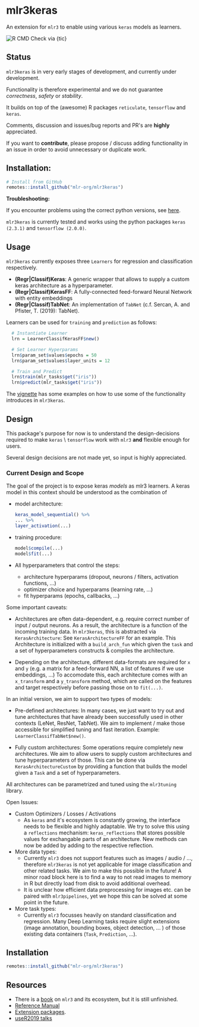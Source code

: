 # mlr3keras
An extension for `mlr3` to enable using various `keras` models as learners.

![R CMD Check via {tic}](https://github.com/mlr-org/mlr3keras/workflows/R%20CMD%20Check%20via%20%7Btic%7D/badge.svg)
<!--
[![Build status](https://ci.appveyor.com/api/projects/status/m2tuhgdxo8is0nv0?svg=true)](https://ci.appveyor.com/project/mlr-org/mlr3keras)
[![CRAN](https://www.r-pkg.org/badges/version/mlr3)](https://cran.r-project.org/package=mlr3keras)
[![codecov](https://codecov.io/gh/mlr-org/mlr3/branch/master/graph/badge.svg)](https://codecov.io/gh/mlr-org/mlr3)
-->

## Status

`mlr3keras` is in very early stages of development, and currently under development.

Functionality is therefore experimental and we do not guarantee *correctness*, *safety* or *stability*.

It builds on top of the (awesome) R packages `reticulate`, `tensorflow` and `keras`.

Comments, discussion and issues/bug reports and PR's are **highly** appreciated.

If you want to **contribute**, please propose / discuss adding functionality in an issue in order to avoid unnecessary or duplicate work.

## Installation:

```r
# Install from GitHub
remotes::install_github("mlr-org/mlr3keras")
```

**Troubleshooting:**

If you encounter problems using the correct python versions, see [here](https://rstudio.github.io/reticulate/articles/versions.html).

`mlr3keras` is currently tested and works using the python packages `keras (2.3.1)` and `tensorflow (2.0.0)`.

## Usage

`mlr3keras` currently exposes three `Learners` for regression and classification respectively.

* **(Regr|Classif)Keras**:   A generic wrapper that allows to supply a custom keras architecture as
                         a hyperparameter.
* **(Regr|Classif)KerasFF**: A fully-connected feed-forward Neural Network with entity embeddings
* **(Regr|Classif)TabNet**: An implementation of `TabNet` (c.f. Sercan, A. and Pfister, T. (2019): TabNet).

Learners can be used for `training` and `prediction` as follows:

```r
  # Instantiate Learner
  lrn = LearnerClassifKerasFF$new()

  # Set Learner Hyperparams
  lrn$param_set$values$epochs = 50
  lrn$param_set$values$layer_units = 12

  # Train and Predict
  lrn$train(mlr_tasks$get("iris"))
  lrn$predict(mlr_tasks$get("iris"))
```

The [vignette](https://github.com/mlr-org/mlr3keras/blob/master/vignettes/fist_steps.Rmd) has some examples on how to use some of the functionality introduces in `mlr3keras`.

## Design

This package's purpose for now is to understand the design-decisions required to make `keras` \ `tensorflow` work
with `mlr3` **and** flexible enough for users.

Several design decisions are not made yet, so input is highly appreciated.


### Current Design and Scope

The goal of the project is to expose keras *models* as mlr3 learners.
A keras model in this context should be understood as the combination of

  - model architecture:
    ```r
    keras_model_sequential() %>%
    ... %>%
    layer_activation(...)
    ```

  - training procedure:
    ```r
    model$compile(...)
    model$fit(...)
    ```

  - All hyperparameters that control the steps:
    - architecture hyperparams (dropout, neurons / filters, activation functions, ...)
    - optimizer choice and hyperparams (learning rate, ...)
    - fit hyperparams (epochs, callbacks, ...)

Some important caveats:
- Architectures are often data-dependent, e.g. require correct number of input / output neurons.
  As a result, the architecture is a function of the incoming training data.
  In `mlr3keras`, this is abstracted via `KerasArchitecture`:
  See `KerasArchitectureFF` for an example.
  This Architecture is initialized with a `build_arch_fun` which given the `task` and a
  set of hyperparameters constructs & compiles the architecture.

- Depending on the architecture, different data-formats are required for `x` and `y`
  (e.g. a matrix for a feed-forward NN, a list of features if we use embeddings, ...)
  To accomodate this, each architecture comes with an `x_transform` and a `y_transform`
  method, which are called on the features and target respectively before passing those on to
  `fit(...)`.


In an initial version, we aim to support two types of models:
- Pre-defined architectures:
  In many cases, we just want to try out and tune architectures that have already been successfully
  used in other contexts (LeNet, ResNet, TabNet). We aim to implement / make those accessible
  for simplified tuning and fast iteration.
  Example: `LearnerClassifTabNet$new()`.

- Fully custom architectures:
  Some operations require completely new architectures. We aim to allow users to supply custom architectures
  and tune hyperparameters of those. This can be done via `KerasArchitectureCustom` by providing a
  function that builds the model given a `Task` and a set of hyperparameters.

All architectures can be parametrized and tuned using the `mlr3tuning` library.




Open Issues:
- Custom Optimizers / Losses / Activations
  - As `keras` and it's ecosystem is constantly growing, the interface needs to be flexible and
    highly adaptable. We try to solve this using a `reflections` mechanism:
    `keras_reflections` that stores possible values for exchangable parts of an architecture.
    New methods can now be added by adding to the respective reflection.
- More data types:
  - Currently `mlr3` does not support features such as images / audio / ..., therefore `mlr3keras` is
    not yet applicable for image classification and other related tasks. We aim to make this possible in the future!
    A minor road block here is to find a way to not read images to memory in R but directly load from disk
    to avoid additional overhead.
  - It is unclear how efficient data preprocessing for images etc. can be paired with `mlr3pipelines`,
    yet we hope this can be solved at some point in the future.
- More task types:
  - Currently `mlr3` focusses heavily on standard classification and regression. Many Deep Learning tasks
    require slight extensions (image annotation, bounding boxes, object detection, ... ) of those existing
    data containers (`Task`, `Prediction`, ...).


## Installation

```r
remotes::install_github("mlr-org/mlr3keras")
```

## Resources

* There is a [book](https://mlr3book.mlr-org.com/) on `mlr3` and its ecosystem, but it is still unfinished.
* [Reference Manual](https://mlr3.mlr-org.com/reference/)
* [Extension packages](https://github.com/mlr-org/mlr3/wiki/Extension-Packages).
* [useR2019 talks](https://github.com/mlr-org/mlr-outreach/tree/master/2019_useR)
